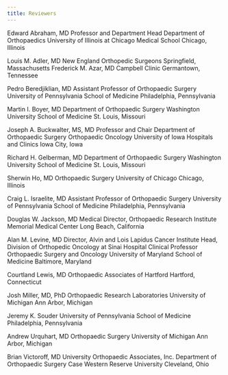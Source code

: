 ```yaml
---
title: Reviewers
---
```


Edward Abraham, MD
Professor and Department Head
Department of Orthopaedics
University of Illinois at Chicago Medical School
Chicago, Illinois

Louis M. Adler, MD
New England Orthopedic Surgeons
Springfield, Massachusetts
Frederick M. Azar, MD
Campbell Clinic
Germantown, Tennessee

Pedro Beredjiklian, MD
Assistant Professor of Orthopaedic Surgery
University of Pennsylvania School of Medicine
Philadelphia, Pennsylvania

Martin I. Boyer, MD
Department of Orthopaedic Surgery
Washington University School of Medicine
St. Louis, Missouri

Joseph A. Buckwalter, MS, MD
Professor and Chair
Department of Orthopaedic Surgery
Orthopaedic Oncology
University of Iowa Hospitals and Clinics
Iowa City, Iowa

Richard H. Gelberman, MD
Department of Orthopaedic Surgery
Washington University School of Medicine
St. Louis, Missouri

Sherwin Ho, MD
Orthopaedic Surgery
University of Chicago
Chicago, Illinois

Craig L. Israelite, MD
Assistant Professor of Orthopaedic Surgery
University of Pennsylvania School of Medicine
Philadelphia, Pennsylvania

Douglas W. Jackson, MD
Medical Director, Orthopaedic Research Institute
Memorial Medical Center
Long Beach, California

Alan M. Levine, MD
Director, Alvin and Lois Lapidus Cancer Institute
Head, Division of Orthopedic Oncology at
Sinai Hospital
Clinical Professor
Orthopaedic Surgery and Oncology
University of Maryland School of Medicine
Baltimore, Maryland

Courtland Lewis, MD
Orthopaedic Associates of Hartford
Hartford, Connecticut

Josh Miller, MD, PhD
Orthopaedic Research Laboratories
University of Michigan
Ann Arbor, Michigan

Jeremy K. Souder
University of Pennsylvania School of Medicine
Philadelphia, Pennsylvania

Andrew Urquhart, MD
Orthopaedic Surgery
University of Michigan
Ann Arbor, Michigan

Brian Victoroff, MD
University Orthopaedic Associates, Inc.
Department of Orthopaedic Surgery
Case Western Reserve University
Cleveland, Ohio